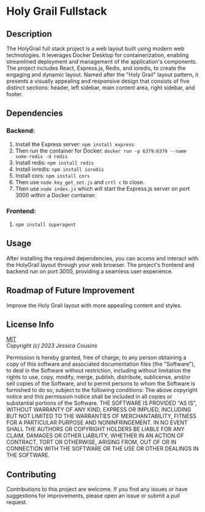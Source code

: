# Holy Grail Fullstack

## Description

The HolyGrail full stack project is a web layout built using modern web technologies. It leverages Docker Desktop for containerization, enabling streamlined deployment and management of the application's components. The project includes React, Express.js, Redis, and ioredis, to create the engaging and dynamic layout. Named after the "Holy Grail" layout pattern, it presents a visually appealing and responsive design that consists of five distinct sections: header, left sidebar, main content area, right sidebar, and footer.

## Dependencies

### Backend:

1. Install the Express server: `npm install express`
2. Then run the container for Docker: `docker run -p 6379:6379 --name some-redis -d redis`
3. Install redis: `npm install redis`
4. Install ioredis: `npm install ioredis`
5. Install cors: `npm install cors`
6. Then use `node key_get_set.js` and `crtl c` to close.
7. Then use `node index.js` which will start the Express.js server on port 3000 within a Docker container.

### Frontend:

1. `npm install superagent`

## Usage

After installing the required dependencies, you can access and interact with the HolyGrail layout through your web browser. The project's frontend and backend run on port 3000, providing a seamless user experience.

## Roadmap of Future Improvement

Improve the Holy Grail layout with more appealing content and styles.

## License Info

[MIT](https://choosealicense.com/licenses/mit/)  
_Copyright (c) 2023 Jessica Cousins_

Permission is hereby granted, free of charge, to any person obtaining a copy
of this software and associated documentation files (the "Software"), to deal
in the Software without restriction, including without limitation the rights
to use, copy, modify, merge, publish, distribute, sublicense, and/or sell
copies of the Software, and to permit persons to whom the Software is
furnished to do so, subject to the following conditions:
The above copyright notice and this permission notice shall be included in all
copies or substantial portions of the Software.
THE SOFTWARE IS PROVIDED "AS IS", WITHOUT WARRANTY OF ANY KIND, EXPRESS OR
IMPLIED, INCLUDING BUT NOT LIMITED TO THE WARRANTIES OF MERCHANTABILITY,
FITNESS FOR A PARTICULAR PURPOSE AND NONINFRINGEMENT. IN NO EVENT SHALL THE
AUTHORS OR COPYRIGHT HOLDERS BE LIABLE FOR ANY CLAIM, DAMAGES OR OTHER
LIABILITY, WHETHER IN AN ACTION OF CONTRACT, TORT OR OTHERWISE, ARISING FROM,
OUT OF OR IN CONNECTION WITH THE SOFTWARE OR THE USE OR OTHER DEALINGS IN THE
SOFTWARE.

## Contributing

Contributions to this project are welcome. If you find any issues or have suggestions for improvements, please open an issue or submit a pull request.

